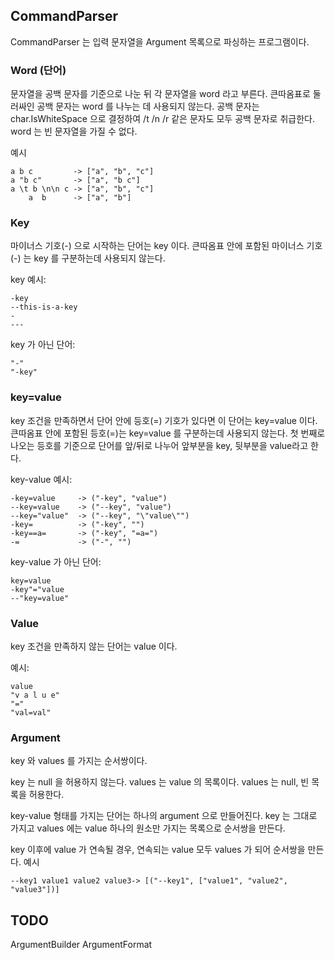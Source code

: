 ## CommandParser

CommandParser 는 입력 문자열을 Argument 목록으로 파싱하는 프로그램이다. 

### Word (단어)

문자열을 공백 문자를 기준으로 나눈 뒤 각 문자열을 word 라고 부른다.
큰따옴표로 둘러싸인 공백 문자는 word 를 나누는 데 사용되지 않는다.
공백 문자는 char.IsWhiteSpace 으로 결정하여 /t /n /r 같은 문자도 모두 공백 문자로 취급한다.
word 는 빈 문자열을 가질 수 없다.

예시
```
a b c         -> ["a", "b", "c"]
a "b c"       -> ["a", "b c"]
a \t b \n\n c -> ["a", "b", "c"]
    a  b      -> ["a", "b"]
```

### Key

마이너스 기호(-) 으로 시작하는 단어는 key 이다. 
큰따옴표 안에 포함된 마이너스 기호(-) 는 key 를 구분하는데 사용되지 않는다.

key 예시:
```
-key
--this-is-a-key
-
---
```

key 가 아닌 단어:
```
"-"
"-key"
```

### key=value

key 조건을 만족하면서 단어 안에 등호(=) 기호가 있다면 이 단어는 key=value 이다.
큰따옴표 안에 포함된 등호(=)는 key=value 를 구분하는데 사용되지 않는다.
첫 번째로 나오는 등호를 기준으로 단어를 앞/뒤로 나누어 앞부분을 key, 뒷부분을 value라고 한다.

key-value 예시:
```
-key=value     -> ("-key", "value")
--key=value    -> ("--key", "value")
--key="value"  -> ("--key", "\"value\"")
-key=          -> ("-key", "")
-key==a=       -> ("-key", "=a=")
-=             -> ("-", "")
```
key-value 가 아닌 단어:
```
key=value
-key"="value
--"key=value"
```

### Value

key 조건을 만족하지 않는 단어는 value 이다.

예시:
```
value
"v a l u e"
"="
"val=val"
```

### Argument

key 와 values 를 가지는 순서쌍이다.

key 는 null 을 허용하지 않는다.
values 는 value 의 목록이다. values 는 null, 빈 목록을 허용한다.

key-value 형태를 가지는 단어는 하나의 argument 으로 만들어진다.
key 는 그대로 가지고 values 에는 value 하나의 원소만 가지는 목록으로 순서쌍을 만든다.

key 이후에 value 가 연속될 경우, 연속되는 value 모두 values 가 되어 순서쌍을 만든다.
예시
```
--key1 value1 value2 value3-> [("--key1", ["value1", "value2", "value3"])]
```

## TODO

ArgumentBuilder
ArgumentFormat